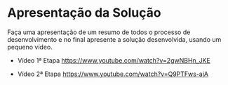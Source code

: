 # Apresentação da Solução

Faça uma apresentação de um resumo de todos o processo de desenvolvimento e no final apresente a solução desenvolvida, usando um pequeno vídeo.

* Vídeo 1ª Etapa
https://www.youtube.com/watch?v=2gwNBHn_JKE

* Vídeo 2ª Etapa
https://www.youtube.com/watch?v=Q9PTFws-ajA

